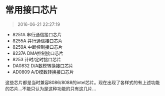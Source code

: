 # 常用接口芯片

> 2016-06-21 22:27:19

- 8251A 串行通信接口芯片
- 8255A 并行通信接口芯片
- 8259A 中断控制接口芯片
- 8237A DMA控制接口芯片
- 8253 计时/定时接口芯片
- DA0832 D/A数模转换接口芯片
- AD0809 A/D模数转换接口芯片

这些芯片都是当时兼容8086/8088的intel芯片。现在出现了各样式的有上述功能的芯片...不能只认为是这种功能的只有这几片...
